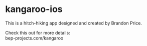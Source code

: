 # kangaroo-ios
This is a hitch-hiking app designed and created by Brandon Price.  

Check this out for more details:  
bep-projects.com/kangaroo
